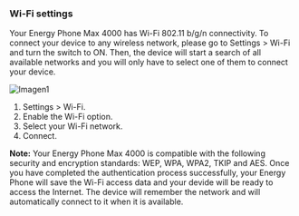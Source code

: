 ### Wi-Fi settings

Your Energy Phone Max 4000 has Wi-Fi 802.11 b/g/n connectivity. To connect your device to any wireless network, please go to Settings > Wi-Fi and turn the switch to ON. Then, the device will start a search of all available networks and you will only have to select one of them to connect your device.

![Imagen1](http://static.energysistem.com/images/manuals/42499/56dd9edb4099b.jpg)

1. Settings > Wi-Fi.
2. Enable the Wi-Fi option.
3. Select your Wi-Fi network.
4. Connect.

**Note:** Your Energy Phone Max 4000 is compatible with the following security and encryption standards: WEP, WPA, WPA2, TKIP and AES. Once you have completed the authentication process successfully, your Energy Phone will save the Wi-Fi access data and your devide will be ready to access the Internet. The device will remember the network and will automatically connect to it when it is available.

